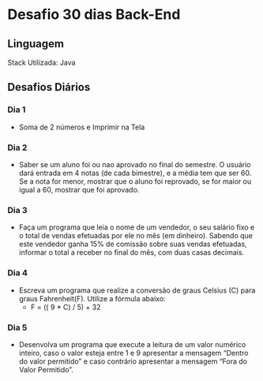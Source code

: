 # Desafio 30 dias Back-End

## Linguagem

 Stack Utilizada: Java

## Desafios Diários

### Dia 1 
- Soma de 2 números e Imprimir na Tela

### Dia 2
- Saber se um aluno foi ou nao aprovado no final do semestre. O usuário dará entrada em 4 notas (de cada bimestre), e a média tem que ser 60. Se a nota for menor, mostrar que o aluno foi reprovado, se for maior ou igual a 60, mostrar que foi aprovado.

### Dia 3 
- Faça um programa que leia o nome de um vendedor, o seu salário fixo e o total de vendas efetuadas por ele no mês (em dinheiro). Sabendo que este vendedor ganha 15% de comissão sobre suas vendas efetuadas, informar o total a receber no final do mês, com duas casas decimais.

### Dia 4 
- Escreva um programa que realize a conversão de graus Celsius (C) para graus Fahrenheit(F). Utilize a fórmula abaixo:
    - F = (( 9 * C) / 5) + 32

### Dia 5
- Desenvolva um programa que execute a leitura de um valor numérico inteiro, caso o valor esteja entre 1 e 9 apresentar a mensagem “Dentro do valor permitido” e caso contrário apresentar a mensagem “Fora do Valor Permitido”.
